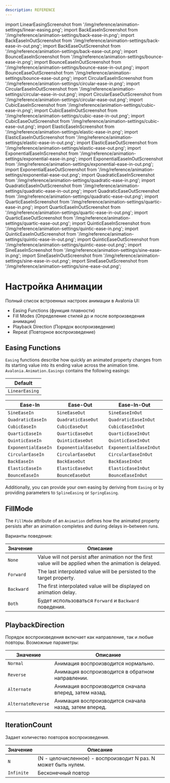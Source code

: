 ```yaml
---
description: REFERENCE
---
```


import LinearEasingScreenshot from '/img/reference/animation-settings/linear-easing.png';
import BackEaseInScreenshot from '/img/reference/animation-settings/back-ease-in.png';
import BackEaseInOutScreenshot from '/img/reference/animation-settings/back-ease-in-out.png';
import BackEaseOutScreenshot from '/img/reference/animation-settings/back-ease-out.png';
import BounceEaseInScreenshot from '/img/reference/animation-settings/bounce-ease-in.png';
import BounceEaseInOutScreenshot from '/img/reference/animation-settings/bounce-ease-in-out.png';
import BounceEaseOutScreenshot from '/img/reference/animation-settings/bounce-ease-out.png';
import CircularEaseInScreenshot from '/img/reference/animation-settings/circular-ease-in.png';
import CircularEaseInOutScreenshot from '/img/reference/animation-settings/circular-ease-in-out.png';
import CircularEaseOutScreenshot from '/img/reference/animation-settings/circular-ease-out.png';
import CubicEaseInScreenshot from '/img/reference/animation-settings/cubic-ease-in.png';
import CubicEaseInOutScreenshot from '/img/reference/animation-settings/cubic-ease-in-out.png';
import CubicEaseOutScreenshot from '/img/reference/animation-settings/cubic-ease-out.png';
import ElasticEaseInScreenshot from '/img/reference/animation-settings/elastic-ease-in.png';
import ElasticEaseInOutScreenshot from '/img/reference/animation-settings/elastic-ease-in-out.png';
import ElasticEaseOutScreenshot from '/img/reference/animation-settings/elastic-ease-out.png';
import ExponentialEaseInScreenshot from '/img/reference/animation-settings/exponential-ease-in.png';
import ExponentialEaseInOutScreenshot from '/img/reference/animation-settings/exponential-ease-in-out.png';
import ExponentialEaseOutScreenshot from '/img/reference/animation-settings/exponential-ease-out.png';
import QuadraticEaseInScreenshot from '/img/reference/animation-settings/quadratic-ease-in.png';
import QuadraticEaseInOutScreenshot from '/img/reference/animation-settings/quadratic-ease-in-out.png';
import QuadraticEaseOutScreenshot from '/img/reference/animation-settings/quadratic-ease-out.png';
import QuarticEaseInScreenshot from '/img/reference/animation-settings/quartic-ease-in.png';
import QuarticEaseInOutScreenshot from '/img/reference/animation-settings/quartic-ease-in-out.png';
import QuarticEaseOutScreenshot from '/img/reference/animation-settings/quartic-ease-out.png';
import QuinticEaseInScreenshot from '/img/reference/animation-settings/quintic-ease-in.png';
import QuinticEaseInOutScreenshot from '/img/reference/animation-settings/quintic-ease-in-out.png';
import QuinticEaseOutScreenshot from '/img/reference/animation-settings/quintic-ease-out.png';
import SineEaseInScreenshot from '/img/reference/animation-settings/sine-ease-in.png';
import SineEaseInOutScreenshot from '/img/reference/animation-settings/sine-ease-in-out.png';
import SineEaseOutScreenshot from '/img/reference/animation-settings/sine-ease-out.png';

# Настройка Анимации

Полный список встроенных настроек анимации в Avalonia UI:

* Easing Functions (функция плавности)
* Fill Modes (Определение стилей до и после вопроизведения анимации)
* Playback Direction (Порядок воспроизведение)
* Repeat (Повторное воспроизведение)

## Easing Functions

`Easing` functions describe how quickly an animated property changes from its starting value into its ending value across the animation time. `Avalonia.Animation.Easings` contains the following easings:

| Default                                                       |
|---------------------------------------------------------------|
| `LinearEasing`<br/><img src={LinearEasingScreenshot} alt=""/> |

| Ease-In                                                                 | Ease-Out                                                                  | Ease-In-Out                                                                   |
|-------------------------------------------------------------------------|---------------------------------------------------------------------------|-------------------------------------------------------------------------------|
| `SineEaseIn`<br/><img src={SineEaseInScreenshot} alt=""/>               | `SineEaseOut`<br/><img src={SineEaseOutScreenshot} alt=""/>               | `SineEaseInOut`<br/><img src={SineEaseInOutScreenshot} alt=""/>               |
| `QuadraticEaseIn`<br/><img src={QuadraticEaseInScreenshot} alt=""/>     | `QuadraticEaseOut`<br/><img src={QuadraticEaseOutScreenshot} alt=""/>     | `QuadraticEaseInOut`<br/><img src={QuadraticEaseInOutScreenshot} alt=""/>     |
| `CubicEaseIn`<br/><img src={CubicEaseInScreenshot} alt=""/>             | `CubicEaseOut`<br/><img src={CubicEaseOutScreenshot} alt=""/>             | `CubicEaseInOut`<br/><img src={CubicEaseInOutScreenshot} alt=""/>             |
| `QuarticEaseIn`<br/><img src={QuarticEaseInScreenshot} alt=""/>         | `QuarticEaseOut`<br/><img src={QuarticEaseOutScreenshot} alt=""/>         | `QuarticEaseInOut`<br/><img src={QuarticEaseInOutScreenshot} alt=""/>         |
| `QuinticEaseIn`<br/><img src={QuinticEaseInScreenshot} alt=""/>         | `QuinticEaseOut`<br/><img src={QuinticEaseOutScreenshot} alt=""/>         | `QuinticEaseInOut`<br/><img src={QuinticEaseInOutScreenshot} alt=""/>         |
| `ExponentialEaseIn`<br/><img src={ExponentialEaseInScreenshot} alt=""/> | `ExponentialEaseOut`<br/><img src={ExponentialEaseOutScreenshot} alt=""/> | `ExponentialEaseInOut`<br/><img src={ExponentialEaseInOutScreenshot} alt=""/> |
| `CircularEaseIn`<br/><img src={CircularEaseInScreenshot} alt=""/>       | `CircularEaseOut`<br/><img src={CircularEaseOutScreenshot} alt=""/>       | `CircularEaseInOut`<br/><img src={CircularEaseInOutScreenshot} alt=""/>       |
| `BackEaseIn`<br/><img src={BackEaseInScreenshot} alt=""/>               | `BackEaseOut`<br/><img src={BackEaseOutScreenshot} alt=""/>               | `BackEaseInOut`<br/><img src={BackEaseInOutScreenshot} alt=""/>             |
| `ElasticEaseIn`<br/><img src={ElasticEaseInScreenshot} alt=""/>         | `ElasticEaseOut`<br/><img src={ElasticEaseOutScreenshot} alt=""/>         | `ElasticEaseInOut`<br/><img src={ElasticEaseInOutScreenshot} alt=""/>         |
| `BounceEaseIn`<br/><img src={BounceEaseInScreenshot} alt=""/>           | `BounceEaseOut`<br/><img src={BounceEaseOutScreenshot} alt=""/>           | `BounceEaseInOut`<br/><img src={BounceEaseInOutScreenshot} alt=""/>           |

Additionally, you can provide your own easing by deriving from `Easing` or by providing parameters to `SplineEasing` or `SpringEasing`.

## FillMode

The `FillMode` attribute of an `Animation` defines how the animated property persists after an animation completes and during delays in-between runs.

Варианты поведения:

| Значение   | Описание                                                                                                  |
|------------|-----------------------------------------------------------------------------------------------------------|
| `None`     | Value will not persist after animation nor the first value will be applied when the animation is delayed. |
| `Forward`  | The last interpolated value will be persisted to the target property.                                     |
| `Backward` | The first interpolated value will be displayed on animation delay.                                        |
| `Both`     | Будет использоваться `Forward` и `Backward` поведения.                                                    |

## PlaybackDirection

Порядок воспроизведения включает как направление, так и любые повторы.
Возможные параметры:

| Значение           | Описание                                                |
|--------------------|---------------------------------------------------------|
| `Normal`           | Анимация воспроизводится нормально.                     |
| `Reverse`          | Анимация воспроизводится в обратном направлении.        |
| `Alternate`        | Анимация воспроизводится сначала вперед, затем назад.   |
| `AlternateReverse` | Анимация воспроизводится сначала назад, затем вперед.   |

## IterationCount

Задает количество повторов воспроизведения.

| Значение   | Описание                                                       |
|------------|----------------------------------------------------------------|
| `N`        | (N - целочисленное) - воспроизводит N раз. N может быть нулем. |
| `Infinite` | Бесконечный повтор                                             |

